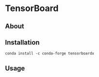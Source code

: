 # TensorBoard

## About

## Installation

```
conda install -c conda-forge tensorboardx
```

## Usage
